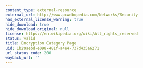 ```yaml
---
content_type: external-resource
external_url: http://www.pcwebopedia.com/Networks/Security
has_external_license_warning: true
hide_download: true
hide_download_original: null
license: https://en.wikipedia.org/wiki/All_rights_reserved
status: valid
title: Encryption Category Page
uid: 1b29aebd-e098-481f-a4e4-737d435a6271
url_status_code: 200
wayback_url: ''
---
```

